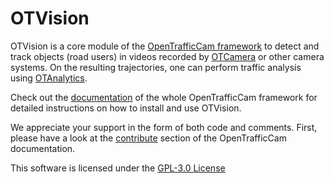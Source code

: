 # OTVision

OTVision is a core module of the [OpenTrafficCam framework](https://github.com/OpenTrafficCam) to detect and track objects (road users) in videos recorded by [OTCamera](https://github.com/OpenTrafficCam/OTCamera) or other camera systems. On the resulting trajectories, one can perform traffic analysis using [OTAnalytics](https://github.com/OpenTrafficCam/OTAnalytics).

Check out the [documentation](https://docs.opentrafficcam.org/otvision) of the whole OpenTrafficCam framework for detailed instructions on how to install and use OTVision.

We appreciate your support in the form of both code and comments. First, please have a look at the [contribute](https://docs.opentrafficcam.org/contribute) section of the OpenTrafficCam documentation.

This software is licensed under the [GPL-3.0 License](LICENSE) 
